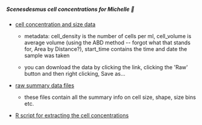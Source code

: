 ##### Scenesdesmus cell concentrations for Michelle :tada:

* [cell concentration and size data](https://github.com/JoeyBernhardt/scenedesmus/blob/master/data-processed/scenedesmus_dec22.csv)
	+ metadata: cell_density is the number of cells per ml, cell_volume is average volume (using the ABD method -- forgot what that stands for, Area by Distance?), start_time contains the time and date the sample was taken
	
	+ you can download the data by clicking the link, clicking the 'Raw' button and then right clicking, Save as...

* [raw summary data files](https://github.com/JoeyBernhardt/scenedesmus/tree/master/data-raw/flowcam-summaries-dec22)
	+ these files contain all the summary info on cell size, shape, size bins etc.

* [R script for extracting the cell concentrations](https://github.com/JoeyBernhardt/scenedesmus/blob/master/R/00_data_import.R) 
